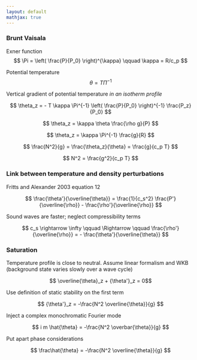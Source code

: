 ```yaml
---
layout: default
mathjax: true
---
```


### Brunt Vaisala

Exner function 
$$ \Pi  = \left( \frac{P}{P_0} \right)^{\kappa} \qquad \kappa = R/c_p $$

Potential temperature 
$$ \theta = T \Pi^{-1} $$

Vertical gradient of potential temperature *in an isotherm profile*

$$ \theta_z = - T \kappa \Pi^{-1}  \left( \frac{P}{P_0} \right)^{-1} \frac{P_z}{P_0} $$

$$ \theta_z = \kappa \theta \frac{\rho g}{P} $$

$$ \theta_z = \kappa \Pi^{-1} \frac{g}{R} $$

$$ \frac{N^2}{g} = \frac{\theta_z}{\theta} = \frac{g}{c_p T} $$

$$ N^2 = \frac{g^2}{c_p T} $$

### Link between temperature and density perturbations

Fritts and Alexander 2003 equation 12

$$ \frac{\theta'}{\overline{\theta}} = \frac{1}{c_s^2} \frac{P'}{\overline{\rho}} - \frac{\rho'}{\overline{\rho}} $$

Sound waves are faster; neglect compressibility terms

$$ c_s \rightarrow \infty \qquad \Rightarrow \qquad \frac{\rho'}{\overline{\rho}} = - \frac{\theta'}{\overline{\theta}} $$

### Saturation

Temperature profile is close to neutral. Assume linear formalism and WKB (background state varies slowly over a wave cycle)

$$ \overline{\theta}_z + {\theta'}_z = 0$$ 

Use definition of static stability on the first term

$$ {\theta'}_z = -\frac{N^2 \overline{\theta}}{g} $$

Inject a complex monochromatic Fourier mode

$$ i m \hat{\theta} = -\frac{N^2 \overbar{\theta}}{g} $$ 

Put apart phase considerations

$$ \frac\hat{\theta} = -\frac{N^2 \overline{\theta}}{g} $$ 




